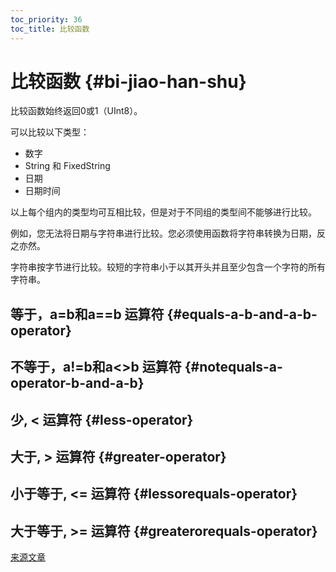```yaml
---
toc_priority: 36
toc_title: 比较函数
---
```


# 比较函数 {#bi-jiao-han-shu}

比较函数始终返回0或1（UInt8）。

可以比较以下类型：

-   数字
-   String 和 FixedString
-   日期
-   日期时间

以上每个组内的类型均可互相比较，但是对于不同组的类型间不能够进行比较。

例如，您无法将日期与字符串进行比较。您必须使用函数将字符串转换为日期，反之亦然。

字符串按字节进行比较。较短的字符串小于以其开头并且至少包含一个字符的所有字符串。

## 等于，a=b和a==b 运算符 {#equals-a-b-and-a-b-operator}

## 不等于，a!=b和a<>b 运算符 {#notequals-a-operator-b-and-a-b}

## 少, < 运算符 {#less-operator}

## 大于, > 运算符 {#greater-operator}

## 小于等于, <= 运算符 {#lessorequals-operator}

## 大于等于, >= 运算符 {#greaterorequals-operator}

[来源文章](https://clickhouse.tech/docs/en/query_language/functions/comparison_functions/) <!--hide-->
